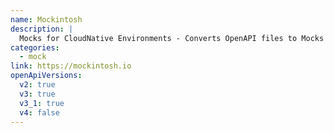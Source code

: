 ```yaml
---
name: Mockintosh
description: |
  Mocks for CloudNative Environments - Converts OpenAPI files to Mocks and use them to develop in isolated environments and test edge cases, Async call to queues such as Kafka or RabbitMQ or simulate performance & chaos testing
categories:
  - mock
link: https://mockintosh.io
openApiVersions:
  v2: true
  v3: true
  v3_1: true
  v4: false
---
```

